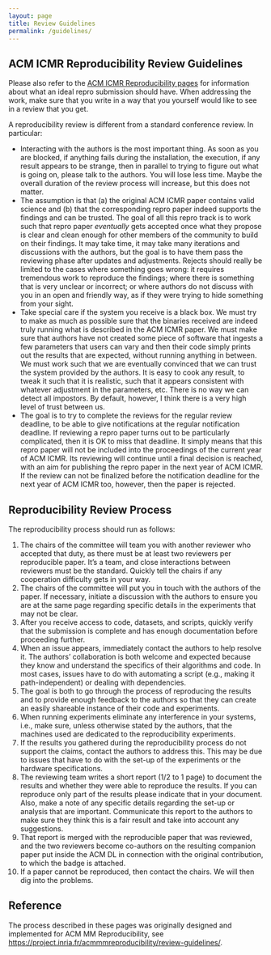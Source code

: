 ```yaml
---
layout: page
title: Review Guidelines
permalink: /guidelines/
---
```


## ACM ICMR Reproducibility Review Guidelines

Please also refer to the [ACM ICMR Reproducibility pages](./cfp2024/) for information about what an ideal repro submission should have. 
When addressing the work, make sure that you write in a way that you yourself would like to see in a review that you get. 

A reproducibility review is different from a standard conference review. In particular: 

- Interacting with the authors is the most important thing. As soon as you are blocked, if anything fails during the installation, the execution, if any result appears to be strange, then in parallel to trying to figure out what is going on, please talk to the authors. You will lose less time. Maybe the overall duration of the review process will increase, but this does not matter.
- The assumption is that (a) the original ACM ICMR paper contains valid science and (b) that the corresponding repro paper indeed supports the findings and can be trusted. The goal of all this repro track is to work such that repro paper *eventually* gets accepted once what they propose is clear and clean enough for other members of the community to build on their findings. It may take time, it may take many iterations and discussions with the authors, but the goal is to have them pass the reviewing phase after updates and adjustments. Rejects should really be limited to the cases where something goes wrong: it requires tremendous work to reproduce the findings; where there is something that is very unclear or incorrect; or where authors do not discuss with you in an open and friendly way, as if they were trying to hide something from your sight.
- Take special care if the system you receive is a black box. We must try to make as much as possible sure that the binaries received are indeed truly running what is described in the ACM ICMR paper. We must make sure that authors have not created some piece of software that ingests a few parameters that users can vary and then their code simply prints out the results that are expected, without running anything in between. We must work such that we are eventually convinced that we can trust the system provided by the authors. It is easy to cook any result, to tweak it such that it is realistic, such that it appears consistent with whatever adjustment in the parameters, etc. There is no way we can detect all impostors. By default, however, I think there is a very high level of trust between us.
- The goal is to try to complete the reviews for the regular review deadline, to be able to give notifications at the regular notification deadline. If reviewing a repro paper turns out to be particularly complicated, then it is OK to miss that deadline. It simply means that this repro paper will not be included into the proceedings of the current year of ACM ICMR. Its reviewing will continue until a final decision is reached, with an aim for publishing the repro paper in the next year of ACM ICMR. If the review can not be finalized before the notification deadline for the next year of ACM ICMR too, however, then the paper is rejected.

## Reproducibility Review Process 
The reproducibility process should run as follows:

1. The chairs of the committee will team you with another reviewer who accepted that duty, as there must be at least two reviewers per reproducible paper. It’s a team, and close interactions between reviewers must be the standard. Quickly tell the chairs if any cooperation difficulty gets in your way.
2. The chairs of the committee will put you in touch with the authors of the paper. If necessary, initiate a discussion with the authors to ensure you are at the same page regarding specific details in the experiments that may not be clear.
3. After you receive access to code, datasets, and scripts, quickly verify that the submission is complete and has enough documentation before proceeding further.
4. When an issue appears, immediately contact the authors to help resolve it. The authors’ collaboration is both welcome and expected because they know and understand the specifics of their algorithms and code. In most cases, issues have to do with automating a script (e.g., making it path-independent) or dealing with dependencies.
5. The goal is both to go through the process of reproducing the results and to provide enough feedback to the authors so that they can create an easily shareable instance of their code and experiments.
6. When running experiments eliminate any interference in your systems, i.e., make sure, unless otherwise stated by the authors, that the machines used are dedicated to the reproducibility experiments.
7. If the results you gathered during the reproducibility process do not support the claims, contact the authors to address this. This may be due to issues that have to do with the set-up of the experiments or the hardware specifications.
8. The reviewing team writes a short report (1/2 to 1 page) to document the results and whether they were able to reproduce the results. If you can reproduce only part of the results please indicate that in your document. Also, make a note of any specific details regarding the set-up or analysis that are important. Communicate this report to the authors to make sure they think this is a fair result and take into account any suggestions.
9. That report is merged with the reproducible paper that was reviewed, and the two reviewers become co-authors on the resulting companion paper put inside the ACM DL in connection with the original contribution, to which the badge is attached.
10. If a paper cannot be reproduced, then contact the chairs. We will then dig into the problems.

## Reference

The process described in these pages was originally designed and implemented for ACM MM Reproducibility, see <https://project.inria.fr/acmmmreproducibility/review-guidelines/>.
